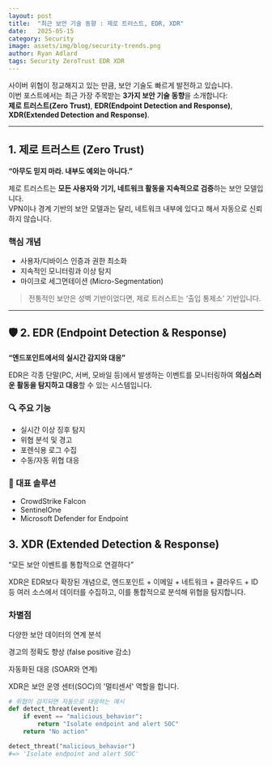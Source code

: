 ```yaml
---
layout: post
title:  "최근 보안 기술 동향 : 제로 트러스트, EDR, XDR"
date:   2025-05-15
category: Security
image: assets/img/blog/security-trends.png
author: Ryan Adlard
tags: Security ZeroTrust EDR XDR
---
```


사이버 위협이 정교해지고 있는 만큼, 보안 기술도 빠르게 발전하고 있습니다.  
이번 포스트에서는 최근 가장 주목받는 **3가지 보안 기술 동향**을 소개합니다:  
**제로 트러스트(Zero Trust)**, **EDR(Endpoint Detection and Response)**, **XDR(Extended Detection and Response)**.

---

##  1. 제로 트러스트 (Zero Trust)

**“아무도 믿지 마라. 내부도 예외는 아니다.”**

제로 트러스트는 **모든 사용자와 기기, 네트워크 활동을 지속적으로 검증**하는 보안 모델입니다.  
VPN이나 경계 기반의 보안 모델과는 달리, 네트워크 내부에 있다고 해서 자동으로 신뢰하지 않습니다.

###  핵심 개념
- 사용자/디바이스 인증과 권한 최소화
- 지속적인 모니터링과 이상 탐지
- 마이크로 세그먼테이션 (Micro-Segmentation)

> 전통적인 보안은 성벽 기반이었다면, 제로 트러스트는 ‘출입 통제소’ 기반입니다.

---

## 🛡️ 2. EDR (Endpoint Detection & Response)

**“엔드포인트에서의 실시간 감지와 대응”**

EDR은 각종 단말(PC, 서버, 모바일 등)에서 발생하는 이벤트를 모니터링하여 **의심스러운 활동을 탐지하고 대응**할 수 있는 시스템입니다.

### 🔍 주요 기능
- 실시간 이상 징후 탐지
- 위협 분석 및 경고
- 포렌식용 로그 수집
- 수동/자동 위협 대응

### 🧠 대표 솔루션
- CrowdStrike Falcon
- SentinelOne
- Microsoft Defender for Endpoint

## 3. XDR (Extended Detection & Response)

“모든 보안 이벤트를 통합적으로 연결하다”

XDR은 EDR보다 확장된 개념으로, 엔드포인트 + 이메일 + 네트워크 + 클라우드 + ID 등 여러 소스에서 데이터를 수집하고, 이를 통합적으로 분석해 위협을 탐지합니다.

###  차별점
다양한 보안 데이터의 연계 분석

경고의 정확도 향상 (false positive 감소)

자동화된 대응 (SOAR와 연계)

XDR은 보안 운영 센터(SOC)의 '멀티센서' 역할을 합니다.

```python
# 위협이 감지되면 자동으로 대응하는 예시
def detect_threat(event):
    if event == "malicious_behavior":
        return "Isolate endpoint and alert SOC"
    return "No action"

detect_threat("malicious_behavior")
#=> 'Isolate endpoint and alert SOC'